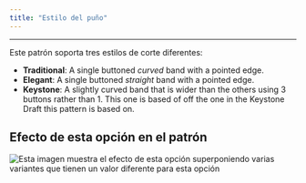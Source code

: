 ```yaml
---
title: "Estilo del puño"
---
```


---

Este patrón soporta tres estilos de corte diferentes:

- **Traditional**: A single buttoned _curved_ band with a pointed edge.
- **Elegant**: A single buttoned _straight_ band with a pointed edge.
- **Keystone**: A slightly curved band that is wider than the others using 3 buttons rather than 1. This one is based of off the one in the Keystone Draft this pattern is based on.

## Efecto de esta opción en el patrón

![Esta imagen muestra el efecto de esta opción superponiendo varias variantes que tienen un valor diferente para esta opción](cornelius_cuffstyle_sample.svg "Efecto de esta opción en el patrón")
